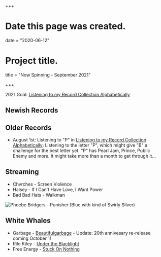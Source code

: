 +++
# Date this page was created.
date = "2020-06-12"

# Project title.
title = "Now Spinning - September 2021"

+++

2021 Goal:  [Listening to my Record Collection Alphabetically](https://paulcutler.org/posts/2021/02/listening-to-my-record-collection-alphabetically/)

## Newish Records


## Older Records
* August 1st: Listening to "P" in [Listening to my Record Collection Alphabetically](https://paulcutler.org/posts/2021/02/listening-to-my-record-collection-alphabetically/): Listening to the letter "P", which might give "B" a challenge for the best letter yet.  "P" has Pearl Jam, Prince, Public Enemy and more.  It might take more than a month to get through it...

## Streaming
* Chvrches - Screen Violence
* Halsey - If I Can't Have Love, I Want Power
* Bad Bad Hats - Walkman 



![Phoebe Bridgers - Punisher (Blue with kind of Swirly Silver)](/img/punisher.jpg)

## White Whales
* Garbage - [Beautifulgarbage](https://www.discogs.com/Garbage-Beautifulgarbage/release/6193359) - Update: 20th annivesary re-release coming October 1!
* Rilo Kiley - [Under the Blacklight](https://www.discogs.com/Rilo-Kiley-Under-The-Blacklight/release/3077280)
* Free Energy - [Stuck On Nothing](https://www.discogs.com/Free-Energy-Stuck-On-Nothing/release/2260616)



